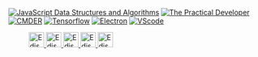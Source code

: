 <!--![github](https://user-images.githubusercontent.com/38276345/94911469-c33e0200-04d8-11eb-8211-fafebed8d91b.gif)-->

<!-- ### (👋😂😎😆🤨🔥)-->
<!--
**edisonpebojots/edisonpebojots** is a ✨ _special_ ✨ repository because its `README.md` (this file) appears on your GitHub profile.
-->
<!--Here are some ideas to get you started:-->

<!-- 🔭 I’m currently working on Software Research-->
<!-- - 🌱 I’m currently learning Data Structure and Algorithm in JavaScript -->
<!-- 👯 I’m looking to collaborate on ...-->
<!-- 🤔 I’m looking for help with ...-->
<!-- 💬 Ask me about ...-->
<!-- 📫: pebojot.edison.work@gmail.com -->
<!-- 😄 Pronouns: ...-->
<!-- __⚡ Fun fact:__ You are reading this-->
<!--[![Edison Pebojot's DEV Profile](https://d2fltix0v2e0sb.cloudfront.net/dev-badge.svg=25px)](https://dev.to/edisonpebojots)-->

<!--![Edison's github stats](https://github-readme-stats.vercel.app/api?username=edisonpebojots)-->

[![JavaScript Data Structures and Algorithms](https://github-readme-stats.vercel.app/api/pin/?username=Apress&repo=js-data-structures-and-algorithms)](https://github.com/Apress)
[![The Practical Developer](https://github-readme-stats.vercel.app/api/pin/?username=forem&repo=forem)](https://github.com/forem)
[![CMDER](https://github-readme-stats.vercel.app/api/pin/?username=cmderdev&repo=cmder)](https://github.com/cmderdev)
[![Tensorflow](https://github-readme-stats.vercel.app/api/pin/?username=tensorflow&repo=tensorflow)](https://github.com/tensorflow)
[![Electron](https://github-readme-stats.vercel.app/api/pin/?username=electron&repo=electron)](https://github.com/electron)
[![VScode](https://github-readme-stats.vercel.app/api/pin/?username=microsoft&repo=vscode)](https://github.com/microsoft)

<dl>
  <dd>
    <a href="https://dev.to/edisonnpebojot">
      <img src="https://svgshare.com/i/Q9n.svg" alt="Edison Pebojot's DEV Profile" height="30px">
    </a>
    <a href="pebojot.edison.work@gmail.com">
      <img src="https://user-images.githubusercontent.com/38276345/95153949-43a78000-07c3-11eb-84b0-a5a91da8e8f9.png" alt="Edison Pebojot's GMail" height="30px">
    </a>
    <a href="https://twitter.com/edisonnpebojot">
      <img src="https://user-images.githubusercontent.com/38276345/95154189-e06a1d80-07c3-11eb-9a90-4df1403e7d50.png" alt="Edison Pebojot's Twitter" height="30px">
    </a>
    <a href="https://www.linkedin.com/in/edisonnpebojot/">
      <img src="https://user-images.githubusercontent.com/38276345/95154255-0099dc80-07c4-11eb-9dd4-642d0e9d42d6.png" alt="Edison Pebojot's LinkedIn" height="30px">
    </a>
    <a href="https://stackoverflow.com/users/10233884/edison-pebojot">
      <img src="https://user-images.githubusercontent.com/38276345/95154637-d8f74400-07c4-11eb-9bbd-888d31487006.png" alt="Edison Pebojot's StackOverflow" height="30px">
    </a>
  </dd>
</dl>

